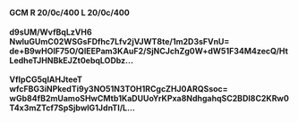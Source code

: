 #### GCM R 20/0c/400 L 20/0c/400
**d9sUM/WvfBqLzVH6**<br/>**NwluGUmC02WSGsFDfhc7Lfv2jVJWT8te/1m2D3sFVnU=**<br/>**de+B9wHOlF75O/QlEEPam3KAuF2/SjNCJchZg0W+dW51F34M4zecQ/HtLedheTJHNBkEJZt0ebqLODbz...**<br/><br/>
**VfIpCG5qIAHJteeT**<br/>**wfcFBG3iNPkedTi9y3NO51N3TOH1RCgcZHJ0ARQSsoc=**<br/>**wGb84fB2mUamoSHwCMtb1KaDUUoYrKPxa8NdhgahqSC2BDl8C2KRw0T4x3mZTcf7SpSjbwlG1JdnTI/L...**